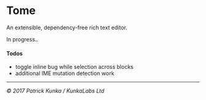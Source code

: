 # Tome
An extensible, dependency-free rich text editor.

In progress..

#### Todos

- toggle inline bug while selection across blocks
- additional IME mutation detection work

---
*&copy; 2017 Patrick Kunka / KunkaLabs Ltd*